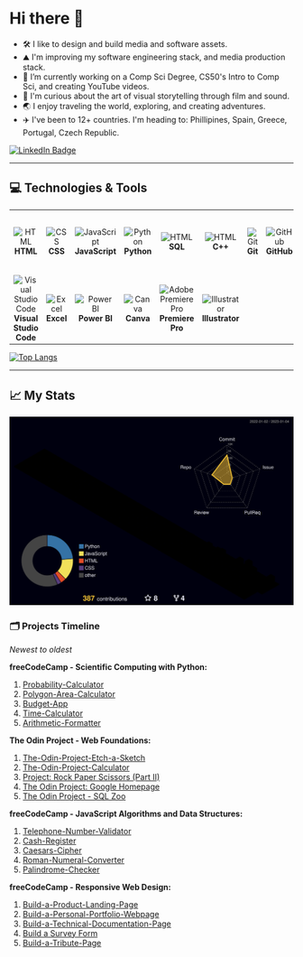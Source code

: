 

# Hi there 👋

- :hammer_and_wrench: I like to design and build media and software assets.
- 	:mountain: I'm improving my software engineering stack, and media production stack. 
- 🌱 I’m currently working on a Comp Sci Degree, CS50's Intro to Comp Sci, and creating YouTube videos. 
-	:movie_camera: I'm curious about the art of visual storytelling through film and sound.
- :earth_asia: I enjoy traveling the world, exploring, and creating adventures.  
- :airplane: I've been to 12+ countries. I'm heading to: Phillipines, Spain, Greece, Portugal, Czech Republic.



[![LinkedIn Badge](https://img.shields.io/badge/YouTube-iVuDang-red)](https://www.linkedin.com/in/iVuDang)
- - - -

<!-- SKILLS TABLE AND ICONS --> 

## :computer: Technologies & Tools

<table>
  <tr> <!-- Start - Table Row 1 --> 
    <td align="center" height="108" width="108">
      <img
        src="https://cdn.jsdelivr.net/gh/devicons/devicon/icons/html5/html5-plain.svg"
        width="48"
        height="48"
        alt="HTML"
      />
      <br/> <strong> HTML </strong>
    </td>
    <td align="center" height="108" width="108">
      <img
        src="https://cdn.jsdelivr.net/gh/devicons/devicon/icons/css3/css3-plain.svg"
        width="48"
        height="48"
        alt="CSS"
      />
      <br/> <strong> CSS </strong>
    </td>
    <td align="center" height="108" width="108">
      <img
        src="https://cdn.jsdelivr.net/gh/devicons/devicon/icons/javascript/javascript-plain.svg"
        width="48"
        height="48"
        alt="JavaScript"
      />
      <br/> <strong> JavaScript </strong>
    </td>
    <td align="center" height="108" width="108">
      <img
        src="https://cdn.jsdelivr.net/gh/devicons/devicon/icons/python/python-original.svg"
        width="48"
        height="48"
        alt="Python""
      />
      <br/> <strong> Python </strong>
    </td>
    <td align="center" height="108" width="108">
      <img
        src="https://cdn.jsdelivr.net/gh/devicons/devicon/icons/mysql/mysql-original.svg"
        width="48"
        height="48"
        alt="HTML"
      />
      <br/> <strong> SQL </strong>
    </td>
    <td align="center" height="108" width="108">
      <img
        src="https://cdn.jsdelivr.net/gh/devicons/devicon/icons/cplusplus/cplusplus-original.svg"
        width="48"
        height="48"
        alt="HTML"
      />
      <br/> <strong> C++ </strong>
    </td>
    <td align="center" height="108" width="108">
      <img
        src="https://cdn.jsdelivr.net/gh/devicons/devicon/icons/git/git-original.svg"
        width="48"
        height="48"
        alt="Git"
      />
      <br /><strong> Git </strong>
    </td>
    <td align="center" height="108" width="108">
      <img
        src="https://cdn.jsdelivr.net/gh/devicons/devicon/icons/github/github-original.svg"
        width="48"
        height="48"
        alt="GitHub"
      />    
      <br /><strong> GitHub </strong>
    </td>
  </tr> <!-- End - Table Row 1 -->        
  <tr> <!-- Start Table Row 2 --> 
    <td align="center" height="108" width="108">
      <img
        src="https://cdn.jsdelivr.net/gh/devicons/devicon/icons/vscode/vscode-original.svg"
        width="48"
        height="48"
        alt="Visual Studio Code"
      />
      <br/> <strong> Visual Studio Code </strong>
    </td>
    <td align="center" height="108" width="108">
      <img
        src="https://github.com/sempostma/office365-icons/blob/master/svg/excel.svg"
        width="48"
        height="48"
        alt="Excel"
      />
      <br/> <strong> Excel </strong>
    </td>   
    <td align="center" height="108" width="108">
      <img
        src="https://github.com/microsoft/PowerBI-Icons/blob/main/SVG/Power-BI.svg"
        width="48"
        height="48"
        alt="Power BI"
      />
      <br/> <strong> Power BI </strong>
    </td>   
    <td align="center" height="108" width="108">
      <img
        src="https://cdn.jsdelivr.net/gh/devicons/devicon/icons/canva/canva-original.svg"
        width="48"
        height="48"
        alt="Canva"
      />
      <br/> <strong> Canva </strong>
    </td>              
    <td align="center" height="108" width="108">
      <img
        src="https://cdn.jsdelivr.net/gh/devicons/devicon/icons/premierepro/premierepro-original.svg"
        width="48"
        height="48"
        alt="Adobe Premiere Pro"
      />
      <br/> <strong> Premiere Pro </strong>
    </td>          
    <td align="center" height="108" width="108">
      <img
        src="https://cdn.jsdelivr.net/gh/devicons/devicon/icons/illustrator/illustrator-line.svg"
        width="48"
        height="48"
        alt="Illustrator"
      />
      <br/> <strong> Illustrator </strong>
    </td>  
  </tr>  <!-- End - Table Row 2 -->              
</table>  

                         
<!-- TOP LANGUAGES BAR --> 
[![Top Langs](https://github-readme-stats.vercel.app/api/top-langs/?username=iVuDang&layout=compact&theme=react)](https://github.com/anuraghazra/github-readme-stats)

- - - -

<!-- 3D ANIMATED GIT CONTRIBUTION DATA BARS  -->
## :chart_with_upwards_trend: My Stats
![](./profile-3d-contrib/profile-night-rainbow.svg)


                         
<!-- PROJECTS TIMELINE / COLLECTIONS / LISTING  -->
### :card_index_dividers: Projects Timeline 
*Newest to oldest*
                         
<strong> freeCodeCamp - Scientific Computing with Python: </strong>
1. [Probability-Calculator](https://github.com/iVuDang/freeCodeCamp-Probability-Calculator)
2. [Polygon-Area-Calculator](https://github.com/iVuDang/freeCodeCamp-Polygon-Area-Calculator)
3. [Budget-App](https://github.com/iVuDang/freeCodeCamp-Budget-App)
4. [Time-Calculator](https://github.com/iVuDang/freeCodeCamp-Time-Calculator)                   
5. [Arithmetic-Formatter](https://github.com/iVuDang/freeCodeCamp-Arithmetic-Formatter)                

<strong> The Odin Project - Web Foundations: </strong>
1. [The-Odin-Project-Etch-a-Sketch](https://github.com/iVuDang/The-Odin-Project-Etch-a-Sketch)  
2. [The-Odin-Project-Calculator](https://github.com/iVuDang/The-Odin-Project-Calculator)
3. [Project: Rock Paper Scissors (Part II)](https://github.com/iVuDang/The-Odin-Project-Rock-Paper-Scissors)                 
4. [The Odin Project: Google Homepage](https://github.com/iVuDang/The-Odin-Project-Google-Homepage)
5.  [The Odin Project - SQL Zoo](https://github.com/iVuDang/The-Odin-Project-SQL-Zoo-SELECT-FROM-WHERE)                      
                         
<strong> freeCodeCamp - JavaScript Algorithms and Data Structures: </strong>
1. [Telephone-Number-Validator](https://github.com/iVuDang/freeCodeCamp-Telephone-Number-Validator)
2. [Cash-Register](https://github.com/iVuDang/freeCodeCamp-Cash-Register)    
3. [Caesars-Cipher](https://github.com/iVuDang/freeCodeCamp-Caesars-Cipher)   
4. [Roman-Numeral-Converter](https://github.com/iVuDang/freeCodeCamp-Roman-Numeral-Converter)   
5. [Palindrome-Checker](https://github.com/iVuDang/freeCodeCamp-Palindrome-Checker) 
                               
<strong> freeCodeCamp - Responsive Web Design: </strong>    
1. [Build-a-Product-Landing-Page](https://github.com/iVuDang/freeCodeCamp-Build-a-Product-Landing-Page)
2. [Build-a-Personal-Portfolio-Webpage](https://github.com/iVuDang/freeCodeCamp-Build-a-Personal-Portfolio-Webpage)
3.  [Build-a-Technical-Documentation-Page](https://github.com/iVuDang/freeCodeCamp-Build-a-Technical-Documentation-Page)
4.  [Build a Survey Form](https://github.com/iVuDang/freeCodeCamp-Build-a-Survey-Form)
5.  [Build-a-Tribute-Page](https://github.com/iVuDang/freeCodeCamp-Build-a-Tribute-Page)
                                              
        
                         
<!--
**iVuDang/iVuDang** is a ✨ _special_ ✨ repository because its `README.md` (this file) appears on your GitHub profile.

- 🔭 I’m currently working on ...
- 🌱 I’m currently learning C++
- 👯 I’m looking to collaborate on ...
- 🤔 I’m looking for help with ...
- 💬 Ask me about ...
- 📫 How to reach me: ...
- 😄 
- ⚡ Fun fact: ...


Themes:
react
github_dark
algolia

:airplane:
:world_map:
:earth_asia:
-->

                         
<!--
RESOURCES
https://devicon.dev/

https://github.com/anuraghazra/github-readme-stats

https://github.com/marketplace/actions/github-profile-3d-contrib
https://github.com/yoshi389111/github-profile-3d-contrib

https://shields.io/

https://dev.to/envoy_/150-badges-for-github-pnk
                         
https://github.com/vn7n24fzkq/github-profile-summary-cards

                         

SVG SKILL ICONS ADD LATER:
SOFTWARE
https://cdn.jsdelivr.net/gh/devicons/devicon/icons/react/react-original.svg
https://cdn.jsdelivr.net/gh/devicons/devicon/icons/pandas/pandas-original.svg
https://cdn.jsdelivr.net/gh/devicons/devicon/icons/numpy/numpy-original.svg
https://cdn.jsdelivr.net/gh/devicons/devicon/icons/nodejs/nodejs-original.svg
https://cdn.jsdelivr.net/gh/devicons/devicon/icons/mongodb/mongodb-original.svg     
https://cdn.jsdelivr.net/gh/devicons/devicon/icons/django/django-plain.svg
https://cdn.jsdelivr.net/gh/devicons/devicon/icons/mysql/mysql-original.svg
https://cdn.jsdelivr.net/gh/devicons/devicon/icons/tensorflow/tensorflow-original.svg
https://cdn.jsdelivr.net/gh/devicons/devicon/icons/postgresql/postgresql-original.svg
https://cdn.jsdelivr.net/gh/devicons/devicon/icons/matlab/matlab-original.svg
                                                                  
                                
MEDIA
https://cdn.jsdelivr.net/gh/devicons/devicon/icons/photoshop/photoshop-plain.svg
https://cdn.jsdelivr.net/gh/devicons/devicon/icons/xd/xd-plain.svg
                                
                                        
SVG SOCIAL MEDIA 
https://cdn.jsdelivr.net/gh/devicons/devicon/icons/linkedin/linkedin-original.svg
https://cdn.jsdelivr.net/gh/devicons/devicon/icons/java/java-original.svg
https://cdn.jsdelivr.net/gh/devicons/devicon/icons/codepen/codepen-plain.svg
                
-->
                         
                         
